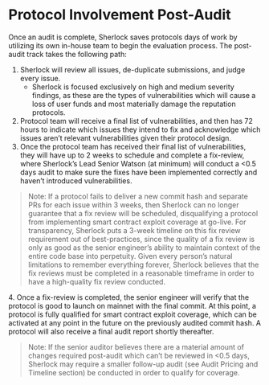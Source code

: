 # Protocol Involvement Post-Audit

Once an audit is complete, Sherlock saves protocols days of work by utilizing its own in-house team to begin the evaluation process. The post-audit track takes the following path:

1. Sherlock will review all issues, de-duplicate submissions, and judge every issue.
   * Sherlock is focused exclusively on high and medium severity findings, as these are the types of vulnerabilities which will cause a loss of user funds and most materially damage the reputation protocols.
2. Protocol team will receive a final list of vulnerabilities, and then has 72 hours to indicate which issues they intend to fix and acknowledge which issues aren’t relevant vulnerabilities given their protocol design.
3. Once the protocol team has received their final list of vulnerabilities, they will have up to 2 weeks to schedule and complete a fix-review, where Sherlock’s Lead Senior Watson (at minimum) will conduct a <0.5 days audit to make sure the fixes have been implemented correctly and haven’t introduced vulnerabilities.

> Note: If a protocol fails to deliver a new commit hash and separate PRs for each issue within 3 weeks, then Sherlock can no longer guarantee that a fix review will be scheduled, disqualifying a protocol from implementing smart contract exploit coverage at go-live. For transparency, Sherlock puts a 3-week timeline on this fix review requirement out of best-practices, since the quality of a fix review is only as good as the senior engineer’s ability to maintain context of the entire code base into perpetuity. Given every person’s natural limitations to remember everything forever, Sherlock believes that the fix reviews must be completed in a reasonable timeframe in order to have a high-quality fix review conducted.

4\. Once a fix-review is completed, the senior engineer will verify that the protocol is good to launch on mainnet with the final commit. At this point, a protocol is fully qualified for smart contract exploit coverage, which can be activated at any point in the future on the previously audited commit hash. A protocol will also receive a final audit report shortly thereafter.

> Note: If the senior auditor believes there are a material amount of changes required post-audit which can’t be reviewed in <0.5 days, Sherlock may require a smaller follow-up audit (see Audit Pricing and Timeline section) be conducted in order to qualify for coverage.
